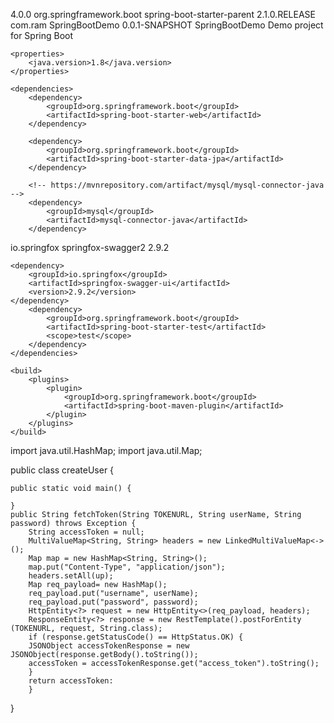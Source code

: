 <?xml version="1.0" encoding="UTF-8"?>
<project xmlns="http://maven.apache.org/POM/4.0.0"
	xmlns:xsi="http://www.w3.org/2001/XMLSchema-instance"
	xsi:schemaLocation="http://maven.apache.org/POM/4.0.0 http://maven.apache.org/xsd/maven-4.0.0.xsd">
	<modelVersion>4.0.0</modelVersion>
	<parent>
		<groupId>org.springframework.boot</groupId>
		<artifactId>spring-boot-starter-parent</artifactId>
		<version>2.1.0.RELEASE</version>
		<relativePath /> <!-- lookup parent from repository -->
	</parent>
	<groupId>com.ram</groupId>
	<artifactId>SpringBootDemo</artifactId>
	<version>0.0.1-SNAPSHOT</version>
	<name>SpringBootDemo</name>
	<description>Demo project for Spring Boot</description>

	<properties>
		<java.version>1.8</java.version>
	</properties>

	<dependencies>
		<dependency>
			<groupId>org.springframework.boot</groupId>
			<artifactId>spring-boot-starter-web</artifactId>
		</dependency>

		<dependency>  
            <groupId>org.springframework.boot</groupId>  
            <artifactId>spring-boot-starter-data-jpa</artifactId>  
        </dependency>  

		<!-- https://mvnrepository.com/artifact/mysql/mysql-connector-java -->
		<dependency>
			<groupId>mysql</groupId>
			<artifactId>mysql-connector-java</artifactId>
		</dependency>
   <dependency>
        <groupId>io.springfox</groupId>
        <artifactId>springfox-swagger2</artifactId>
        <version>2.9.2</version>
    </dependency>

    <dependency>
        <groupId>io.springfox</groupId>
        <artifactId>springfox-swagger-ui</artifactId>
        <version>2.9.2</version>
    </dependency>
		<dependency>
			<groupId>org.springframework.boot</groupId>
			<artifactId>spring-boot-starter-test</artifactId>
			<scope>test</scope>
		</dependency>
	</dependencies>

	<build>
		<plugins>
			<plugin>
				<groupId>org.springframework.boot</groupId>
				<artifactId>spring-boot-maven-plugin</artifactId>
			</plugin>
		</plugins>
	</build>

</project>


import java.util.HashMap;
import java.util.Map;

public class createUser {

	public static void main() {
		
	}
	public String fetchToken(String TOKENURL, String userName, String password) throws Exception {
		String accessToken = null;
		MultiValueMap<String, String> headers = new LinkedMultiValueMap<->();
		Map map = new HashMap<String, String>();
		map.put("Content-Type", "application/json");
		headers.setAll(up);
		Map req_payload= new HashMap();
		req_payload.put("username", userName);
		req_payload.put("password", password);
		HttpEntity<?> request = new HttpEntity<>(req_payload, headers);
		ResponseEntity<?> response = new RestTemplate().postForEntity (TOKENURL, request, String.class);
		if (response.getStatusCode() == HttpStatus.OK) {
		JSONObject accessTokenResponse = new JSONObject(response.getBody().toString());
		accessToken = accessTokenResponse.get("access_token").toString();
		}
		return accessToken:
		}
}
